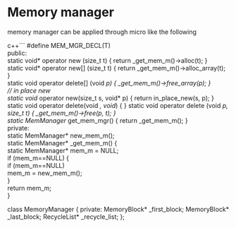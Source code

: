 # Memory manager
memory manager can be applied through micro like the following

c++```
#define MEM_MGR_DECL(T) \
  public: \
    static void* operator new (size_t t) { return _get_mem_m()->alloc(t); } \
    static void* operator new[] (size_t t) { return _get_mem_m()->alloc_array(t); } \
    static void operator delete[] (void *p) { _get_mem_m()->free_array(p); } \
    // in place new \
    static void* operator new(size_t s, void* p) { return in_place_new(s, p); } \
    static void operator delete(void *, void*) { }
    static void operator delete (void *p, size_t t) { _get_mem_m()->free(p, t); } \
    static MemManager* get_mem_mgr() { return _get_mem_m(); } \
  private: \
    static MemManager* new_mem_m(); \
    static MemManager* _get_mem_m() { \
        static MemManager* mem_m = NULL; \
        if (mem_m==NULL) { \
            if (mem_m==NULL) \
                mem_m = new_mem_m(); \
        } \
        return mem_m; \
    }
    
class MemoryManager {
  private:
    MemoryBlock* _first_block;
    MemoryBlock* _last_block;
    RecycleList* _recycle_list;
};
```

